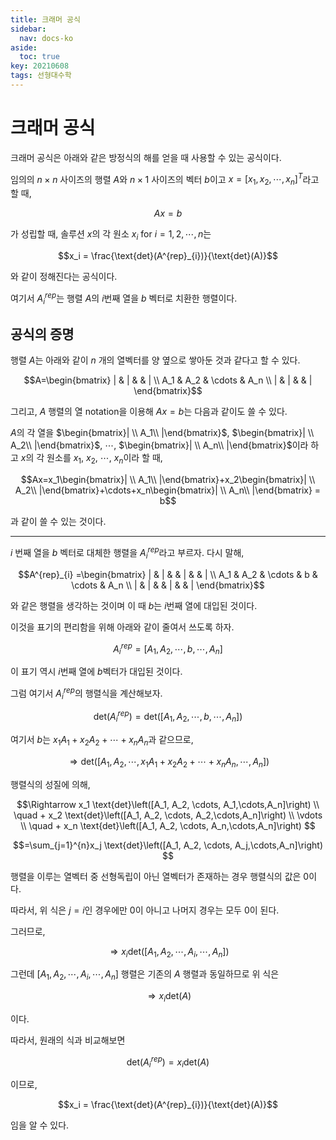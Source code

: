 ```yaml
---
title: 크래머 공식
sidebar:
  nav: docs-ko
aside:
  toc: true
key: 20210608
tags: 선형대수학
---
```


# 크래머 공식

크래머 공식은 아래와 같은 방정식의 해를 얻을 때 사용할 수 있는 공식이다.

임의의 $n\times n$ 사이즈의 행렬 $A$와 $n\times 1$ 사이즈의 벡터 $b$이고 $x=[x_1, x_2, \cdots, x_n]^T$라고 할 때,

$$Ax=b$$

가 성립할 때, 솔루션 $x$의 각 원소 $x_i\text{ for }i=1,2,\cdots, n$는

$$x_i = \frac{\text{det}(A^{rep}_{i})}{\text{det}(A)}$$

와 같이 정해진다는 공식이다.

여기서 $A^{rep}_{i}$는 행렬 $A$의 $i$번째 열을 $b$ 벡터로 치환한 행렬이다.

## 공식의 증명

행렬 $A$는 아래와 같이 $n$ 개의 열벡터를 양 옆으로 쌓아둔 것과 같다고 할 수 있다.

$$A=\begin{bmatrix}
   |   &  |   &        &   | \\
  A_1  & A_2  & \cdots &  A_n \\
   |   &  |   &        &   | \end{bmatrix}$$

그리고, $A$ 행렬의 열 notation을 이용해 $Ax=b$는 다음과 같이도 쓸 수 있다.

$A$의 각 열을 $\begin{bmatrix}| \\ A_1\\ |\end{bmatrix}$, $\begin{bmatrix}| \\ A_2\\ |\end{bmatrix}$, $\cdots$, $\begin{bmatrix}| \\ A_n\\ |\end{bmatrix}$이라 하고 $x$의 각 원소를 $x_1$, $x_2$, $\cdots$, $x_n$이라 할 때,

$$Ax=x_1\begin{bmatrix}| \\ A_1\\ |\end{bmatrix}+x_2\begin{bmatrix}| \\ A_2\\ |\end{bmatrix}+\cdots+x_n\begin{bmatrix}| \\ A_n\\ |\end{bmatrix} = b$$

과 같이 쓸 수 있는 것이다.

---


$i$ 번째 열을 $b$ 벡터로 대체한 행렬을 $A^{rep}_{i}$라고 부르자. 다시 말해,

$$A^{rep}_{i} =\begin{bmatrix}
   |   &  |   &        & | &       &   |  \\
  A_1  & A_2  & \cdots & b & \cdots &  A_n \\
   |   &  |   &        & | &       &   |  \end{bmatrix}$$

와 같은 행렬을 생각하는 것이며 이 때 $b$는 $i$번째 열에 대입된 것이다.

이것을 표기의 편리함을 위해 아래와 같이 줄여서 쓰도록 하자.

$$A^{rep}_{i} = [A_1, A_2, \cdots, b,\cdots,A_n]$$

이 표기 역시 $i$번째 열에 $b$벡터가 대입된 것이다.

그럼 여기서 $A^{rep}_{i}$의 행렬식을 계산해보자.

$$\text{det}(A^{rep}_{i}) = \text{det}\left([A_1, A_2, \cdots, b,\cdots,A_n]\right)$$

여기서 $b$는 $x_1A_1 + x_2A_2 + \cdots + x_nA_n$과 같으므로,

$$\Rightarrow \text{det}\left([A_1, A_2, \cdots, x_1A_1 + x_2A_2 + \cdots + x_nA_n,\cdots,A_n]\right)$$

행렬식의 성질에 의해,

$$\Rightarrow x_1 \text{det}\left([A_1, A_2, \cdots, A_1,\cdots,A_n]\right) \\
\quad + x_2 \text{det}\left([A_1, A_2, \cdots, A_2,\cdots,A_n]\right) \\
\vdots \\
\quad + x_n \text{det}\left([A_1, A_2, \cdots, A_n,\cdots,A_n]\right) $$

$$=\sum_{j=1}^{n}x_j \text{det}\left([A_1, A_2, \cdots, A_j,\cdots,A_n]\right) $$

행렬을 이루는 열벡터 중 선형독립이 아닌 열벡터가 존재하는 경우 행렬식의 값은 0이다.

따라서, 위 식은 $j=i$인 경우에만 0이 아니고 나머지 경우는 모두 0이 된다.

그러므로,

$$\Rightarrow x_i \text{det}\left([A_1, A_2, \cdots, A_i, \cdots, A_n]\right)$$

그런데 $[A_1, A_2, \cdots, A_i, \cdots, A_n]$ 행렬은 기존의 $A$ 행렬과 동일하므로 위 식은

$$\Rightarrow x_i \text{det}(A)$$

이다.

따라서, 원래의 식과 비교해보면

$$\text{det}(A^{rep}_{i})=x_i\text{det}(A)$$

이므로,

$$x_i = \frac{\text{det}(A^{rep}_{i})}{\text{det}(A)}$$

임을 알 수 있다.

